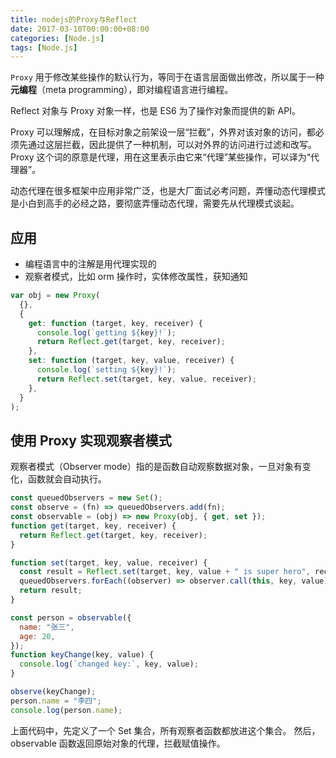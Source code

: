 ```yaml
---
title: nodejs的Proxy与Reflect
date: 2017-03-10T00:00:00+08:00
categories: [Node.js]
tags: [Node.js]
---
```


`Proxy` 用于修改某些操作的默认行为，等同于在语言层面做出修改，所以属于一种**元编程**（meta programming），即对编程语言进行编程。

<!--more-->

Reflect 对象与 Proxy 对象一样，也是 ES6 为了操作对象而提供的新 API。

Proxy 可以理解成，在目标对象之前架设一层“拦截”，外界对该对象的访问，都必须先通过这层拦截，因此提供了一种机制，可以对外界的访问进行过滤和改写。Proxy 这个词的原意是代理，用在这里表示由它来“代理”某些操作，可以译为“代理器”。

动态代理在很多框架中应用非常广泛，也是大厂面试必考问题，弄懂动态代理模式是小白到高手的必经之路，要彻底弄懂动态代理，需要先从代理模式谈起。

## 应用

- 编程语言中的注解是用代理实现的
- 观察者模式，比如 orm 操作时，实体修改属性，获知通知

```javascript
var obj = new Proxy(
  {},
  {
    get: function (target, key, receiver) {
      console.log(`getting ${key}!`);
      return Reflect.get(target, key, receiver);
    },
    set: function (target, key, value, receiver) {
      console.log(`setting ${key}!`);
      return Reflect.set(target, key, value, receiver);
    },
  }
);
```

## 使用 Proxy 实现观察者模式

观察者模式（Observer mode）指的是函数自动观察数据对象，一旦对象有变化，函数就会自动执行。

```javascript
const queuedObservers = new Set();
const observe = (fn) => queuedObservers.add(fn);
const observable = (obj) => new Proxy(obj, { get, set });
function get(target, key, receiver) {
  return Reflect.get(target, key, receiver);
}

function set(target, key, value, receiver) {
  const result = Reflect.set(target, key, value + " is super hero", receiver);
  queuedObservers.forEach((observer) => observer.call(this, key, value));
  return result;
}

const person = observable({
  name: "张三",
  age: 20,
});
function keyChange(key, value) {
  console.log(`changed key:`, key, value);
}

observe(keyChange);
person.name = "李四";
console.log(person.name);
```

上面代码中，先定义了一个 Set 集合，所有观察者函数都放进这个集合。
然后，observable 函数返回原始对象的代理，拦截赋值操作。
